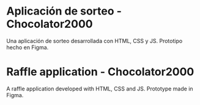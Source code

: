# Aplicación de sorteo - Chocolator2000
Una aplicación de sorteo desarrollada con HTML, CSS y JS.
Prototipo hecho en Figma.

# Raffle application - Chocolator2000

A raffle application developed with HTML, CSS and JS.
Prototype made in Figma.